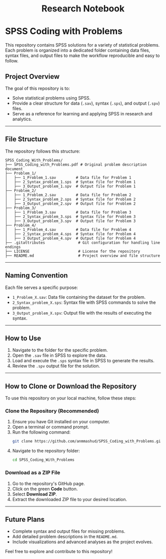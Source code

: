 <div align="center">
  <h1>Research Notebook</h1>
</div>

# SPSS Coding with Problems

This repository contains SPSS solutions for a variety of statistical problems. Each problem is organized into a dedicated folder containing data files, syntax files, and output files to make the workflow reproducible and easy to follow.

## Project Overview
The goal of this repository is to:
- Solve statistical problems using SPSS.
- Provide a clear structure for data (`.sav`), syntax (`.sps`), and output (`.spv`) files.
- Serve as a reference for learning and applying SPSS in research and analytics.

---

## File Structure
The repository follows this structure:

```plaintext
SPSS_Coding_With_Problems/
├── SPSS_Coding_with_Problems.pdf # Original problem description document
├── Problem_1/
│   ├── 1_Problem_1.sav         # Data file for Problem 1
│   ├── 2_Syntax_problem_1.sps  # Syntax file for Problem 1
│   ├── 3_Output_problem_1.spv  # Output file for Problem 1
├── Problem_2/
│   ├── 1_Problem_2.sav         # Data file for Problem 2
│   ├── 2_Syntax_problem_2.sps  # Syntax file for Problem 2
│   ├── 3_Output_problem_2.spv  # Output file for Problem 2
├── Problem_3/
│   ├── 1_Problem_3.sav         # Data file for Problem 3
│   ├── 2_Syntax_problem_3.sps  # Syntax file for Problem 3
│   ├── 3_Output_problem_3.spv  # Output file for Problem 3
├── Problem_4/
│   ├── 1_Problem_4.sav         # Data file for Problem 4
│   ├── 2_Syntax_problem_4.sps  # Syntax file for Problem 4
│   ├── 3_Output_problem_4.spv  # Output file for Problem 4
├── .gitattributes               # Git configuration for handling line endings
├── LICENSE                      # License for the repository
├── README.md                    # Project overview and file structure
```

---

## Naming Convention

Each file serves a specific purpose:
- `1_Problem_X.sav`: Data file containing the dataset for the problem.
- `2_Syntax_problem_X.sps`: Syntax file with SPSS commands to solve the problem.
- `3_Output_problem_X.spv`: Output file with the results of executing the syntax.

---

## How to Use
1. Navigate to the folder for the specific problem.
2. Open the `.sav` file in SPSS to explore the data.
3. Load and execute the `.sps` syntax file in SPSS to generate the results.
4. Review the `.spv` output file for the solution.

---

## How to Clone or Download the Repository

To use this repository on your local machine, follow these steps:

### Clone the Repository (Recommended)
1. Ensure you have Git installed on your computer.
2. Open a terminal or command prompt.
3. Run the following command:
   ```bash
   git clone https://github.com/anmmashud/SPSS_Coding_with_Problems.git
   ```
4. Navigate to the repository folder:
   ```bash
   cd SPSS_Coding_With_Problems
   ```

### Download as a ZIP File
1. Go to the repository's GitHub page.
2. Click on the green **Code** button.
3. Select **Download ZIP**.
4. Extract the downloaded ZIP file to your desired location.

---

## Future Plans
- Complete syntax and output files for missing problems.
- Add detailed problem descriptions in the `README.md`.
- Include visualizations and advanced analyses as the project evolves.

Feel free to explore and contribute to this repository!
